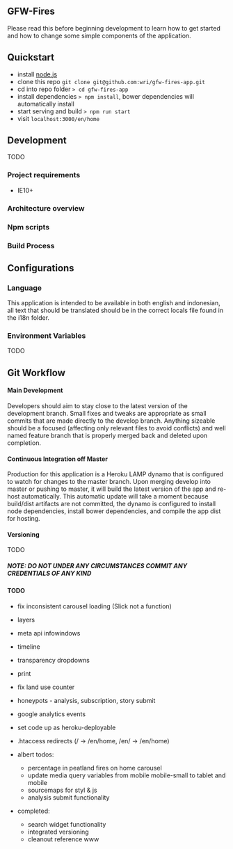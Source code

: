 GFW-Fires
---
Please read this before beginning development to learn how to get started and how to change some simple components of the application.

## Quickstart
- install [node.js](http://nodejs.org/)
- clone this repo `git clone git@github.com:wri/gfw-fires-app.git`
- cd into repo folder `> cd gfw-fires-app`
- install dependencies `> npm install`, bower dependencies will automatically install
- start serving and build `> npm run start`
- visit `localhost:3000/en/home`

## Development
TODO

### Project requirements
- IE10+
### Architecture overview
### Npm scripts
### Build Process

## Configurations

### Language
This application is intended to be available in both english and indonesian, all text that should be translated should be in the correct locals file found in the i18n folder.

### Environment Variables
TODO

## Git Workflow

#### Main Development
Developers should aim to stay close to the latest version of the development branch. Small fixes and tweaks are appropriate as small commits that are made directly to the develop branch.
Anything sizeable should be a focused (affecting only relevant files to avoid conflicts) and well named feature branch that is properly merged back and deleted upon completion.

#### Continuous Integration off Master
Production for this application is a Heroku LAMP dynamo that is configured to watch for changes to the master branch. Upon merging develop into master or pushing to master, it will build the latest version of the app and re-host automatically.
This automatic update will take a moment because build/dist artifacts are not committed, the dynamo is configured to install node dependencies, install bower dependencies, and compile the app dist for hosting.

#### Versioning
TODO

##### NOTE: DO NOT UNDER ANY CIRCUMSTANCES COMMIT ANY CREDENTIALS OF ANY KIND

#### TODO
- fix inconsistent carousel loading (Slick not a function)
- layers
- meta api infowindows
- timeline
- transparency dropdowns
- print
- fix land use counter
- honeypots - analysis, subscription, story submit
- google analytics events
- set code up as heroku-deployable
- .htaccess redirects (/ -> /en/home, /en/ -> /en/home)

- albert todos:
  - percentage in peatland fires on home carousel
  - update media query variables from mobile mobile-small to tablet and mobile
  - sourcemaps for styl & js
  - analysis submit functionality

- completed:
  - search widget functionality
  - integrated versioning
  - cleanout reference www
